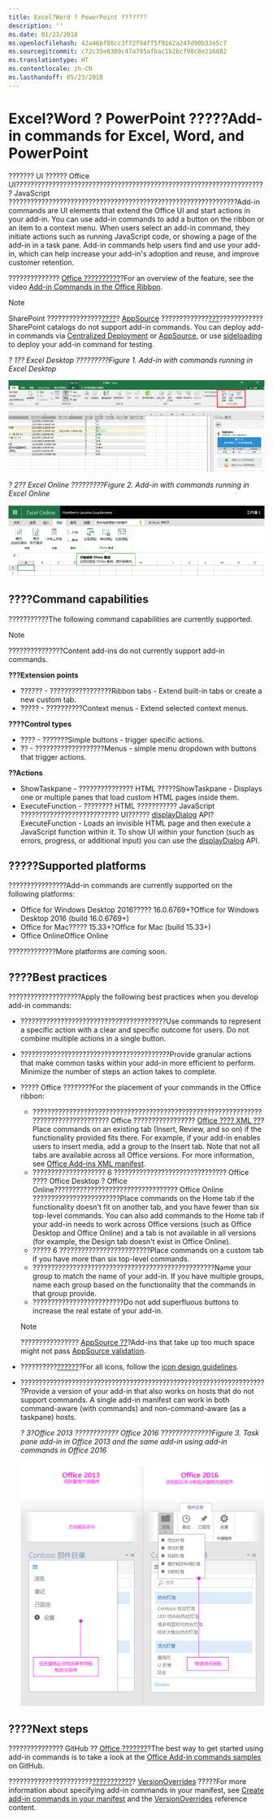 ```yaml
---
title: Excel?Word ? PowerPoint ???????
description: ''
ms.date: 01/23/2018
ms.openlocfilehash: 42a46bf88cc3f72f94ff5f9162a247d90b33e5c7
ms.sourcegitcommit: c72c35e8389c47a795afbac1b2bcf98c8e216d82
ms.translationtype: HT
ms.contentlocale: zh-CN
ms.lasthandoff: 05/23/2018
---
```

# <a name="add-in-commands-for-excel-word-and-powerpoint"></a><span data-ttu-id="c7f15-102">Excel?Word ? PowerPoint ?????</span><span class="sxs-lookup"><span data-stu-id="c7f15-102">Add-in commands for Excel, Word, and PowerPoint</span></span>

<span data-ttu-id="c7f15-p101">??????? UI ?????? Office UI????????????????????????????????????????????????????????????????????? JavaScript ???????????????????????????????????????????????????????????????</span><span class="sxs-lookup"><span data-stu-id="c7f15-p101">Add-in commands are UI elements that extend the Office UI and start actions in your add-in. You can use add-in commands to add a button on the ribbon or an item to a context menu. When users select an add-in command, they initiate actions such as running JavaScript code, or showing a page of the add-in in a task pane. Add-in commands help users find and use your add-in, which can help increase your add-in's adoption and reuse, and improve customer retention.</span></span>

<span data-ttu-id="c7f15-107">?????????????? [Office ??????????](https://channel9.msdn.com/events/Build/2016/P551)?</span><span class="sxs-lookup"><span data-stu-id="c7f15-107">For an overview of the feature, see the video [Add-in Commands in the Office Ribbon](https://channel9.msdn.com/events/Build/2016/P551).</span></span>

> [!NOTE]
> <span data-ttu-id="c7f15-p102">SharePoint ???????????????[????](../publish/centralized-deployment.md)? [AppSource](https://docs.microsoft.com/en-us/office/dev/store/submit-to-the-office-store) ?????????????[???](../testing/create-a-network-shared-folder-catalog-for-task-pane-and-content-add-ins.md)????????????</span><span class="sxs-lookup"><span data-stu-id="c7f15-p102">SharePoint catalogs do not support add-in commands. You can deploy add-in commands via [Centralized Deployment](../publish/centralized-deployment.md) or [AppSource](https://docs.microsoft.com/en-us/office/dev/store/submit-to-the-office-store), or use [sideloading](../testing/create-a-network-shared-folder-catalog-for-task-pane-and-content-add-ins.md) to deploy your add-in command for testing.</span></span> 

<span data-ttu-id="c7f15-110">*? 1?? Excel Desktop ?????????*</span><span class="sxs-lookup"><span data-stu-id="c7f15-110">*Figure 1. Add-in with commands running in Excel Desktop*</span></span>

![Excel ???????????](../images/add-in-commands-1.png)

<span data-ttu-id="c7f15-112">*? 2?? Excel Online ?????????*</span><span class="sxs-lookup"><span data-stu-id="c7f15-112">*Figure 2. Add-in with commands running in Excel Online*</span></span>

![Excel Online ???????????](../images/add-in-commands-2.png)

## <a name="command-capabilities"></a><span data-ttu-id="c7f15-114">????</span><span class="sxs-lookup"><span data-stu-id="c7f15-114">Command capabilities</span></span>
<span data-ttu-id="c7f15-115">???????????</span><span class="sxs-lookup"><span data-stu-id="c7f15-115">The following command capabilities are currently supported.</span></span>

> [!NOTE]
> <span data-ttu-id="c7f15-116">???????????????</span><span class="sxs-lookup"><span data-stu-id="c7f15-116">Content add-ins do not currently support add-in commands.</span></span>

<span data-ttu-id="c7f15-117">**???**</span><span class="sxs-lookup"><span data-stu-id="c7f15-117">**Extension points**</span></span>

- <span data-ttu-id="c7f15-118">?????? - ?????????????????</span><span class="sxs-lookup"><span data-stu-id="c7f15-118">Ribbon tabs - Extend built-in tabs or create a new custom tab.</span></span>
- <span data-ttu-id="c7f15-119">????? - ??????????</span><span class="sxs-lookup"><span data-stu-id="c7f15-119">Context menus - Extend selected context menus.</span></span> 

<span data-ttu-id="c7f15-120">**????**</span><span class="sxs-lookup"><span data-stu-id="c7f15-120">**Control types**</span></span>

- <span data-ttu-id="c7f15-121">???? - ???????</span><span class="sxs-lookup"><span data-stu-id="c7f15-121">Simple buttons - trigger specific actions.</span></span>
- <span data-ttu-id="c7f15-122">?? - ???????????????????</span><span class="sxs-lookup"><span data-stu-id="c7f15-122">Menus - simple menu dropdown with buttons that trigger actions.</span></span>

<span data-ttu-id="c7f15-123">**??**</span><span class="sxs-lookup"><span data-stu-id="c7f15-123">**Actions**</span></span>

- <span data-ttu-id="c7f15-124">ShowTaskpane - ??????????????? HTML ?????</span><span class="sxs-lookup"><span data-stu-id="c7f15-124">ShowTaskpane - Displays one or multiple panes that load custom HTML pages inside them.</span></span>
- <span data-ttu-id="c7f15-p103">ExecuteFunction - ???????? HTML ??????????? JavaScript ??????????????????????????? UI?????? [displayDialog](http://dev.office.com/reference/add-ins/shared/officeui) API?</span><span class="sxs-lookup"><span data-stu-id="c7f15-p103">ExecuteFunction - Loads an invisible HTML page and then execute a JavaScript function within it. To show UI within your function (such as errors, progress, or additional input) you can use the [displayDialog](http://dev.office.com/reference/add-ins/shared/officeui) API.</span></span>  

## <a name="supported-platforms"></a><span data-ttu-id="c7f15-127">?????</span><span class="sxs-lookup"><span data-stu-id="c7f15-127">Supported platforms</span></span>
<span data-ttu-id="c7f15-128">????????????????</span><span class="sxs-lookup"><span data-stu-id="c7f15-128">Add-in commands are currently supported on the following platforms:</span></span>

- <span data-ttu-id="c7f15-129">Office for Windows Desktop 2016????? 16.0.6769+?</span><span class="sxs-lookup"><span data-stu-id="c7f15-129">Office for Windows Desktop 2016 (build 16.0.6769+)</span></span>
- <span data-ttu-id="c7f15-130">Office for Mac????? 15.33+?</span><span class="sxs-lookup"><span data-stu-id="c7f15-130">Office for Mac (build 15.33+)</span></span>
- <span data-ttu-id="c7f15-131">Office Online</span><span class="sxs-lookup"><span data-stu-id="c7f15-131">Office Online</span></span> 

<span data-ttu-id="c7f15-132">?????????????</span><span class="sxs-lookup"><span data-stu-id="c7f15-132">More platforms are coming soon.</span></span>

## <a name="best-practices"></a><span data-ttu-id="c7f15-133">????</span><span class="sxs-lookup"><span data-stu-id="c7f15-133">Best practices</span></span>

<span data-ttu-id="c7f15-134">????????????????????</span><span class="sxs-lookup"><span data-stu-id="c7f15-134">Apply the following best practices when you develop add-in commands:</span></span>

- <span data-ttu-id="c7f15-p104">????????????????????????????????????????</span><span class="sxs-lookup"><span data-stu-id="c7f15-p104">Use commands to represent a specific action with a clear and specific outcome for users. Do not combine multiple actions in a single button.</span></span>
- <span data-ttu-id="c7f15-p105">?????????????????????????????????????????</span><span class="sxs-lookup"><span data-stu-id="c7f15-p105">Provide granular actions that make common tasks within your add-in more efficient to perform. Minimize the number of steps an action takes to complete.</span></span>
- <span data-ttu-id="c7f15-139">????? Office ????????</span><span class="sxs-lookup"><span data-stu-id="c7f15-139">For the placement of your commands in the Office ribbon:</span></span>
    - <span data-ttu-id="c7f15-p106">???????????????????????????????????????????????????????????????????????????????????? Office ????????????????? [Office ???? XML ??](../develop/add-in-manifests.md)?</span><span class="sxs-lookup"><span data-stu-id="c7f15-p106">Place commands on an existing tab (Insert, Review, and so on) if the functionality provided fits there. For example, if your add-in enables users to insert media, add a group to the Insert tab. Note that not all tabs are available across all Office versions. For more information, see [Office Add-ins XML manifest](../develop/add-in-manifests.md).</span></span> 
    - <span data-ttu-id="c7f15-p107">???????????????????? 6 ??????????????????????????????? Office ???? Office Desktop ? Office Online?????????????????????????????????? Office Online ????????????????????????</span><span class="sxs-lookup"><span data-stu-id="c7f15-p107">Place commands on the Home tab if the functionality doesn't fit on another tab, and you have fewer than six top-level commands. You can also add commands to the Home tab if your add-in needs to work across Office versions (such as Office Desktop and Office Online) and a tab is not available in all versions (for example, the Design tab doesn't exist in Office Online).</span></span>  
    - <span data-ttu-id="c7f15-145">????? 6 ?????????????????????????</span><span class="sxs-lookup"><span data-stu-id="c7f15-145">Place commands on a custom tab if you have more than six top-level commands.</span></span> 
    - <span data-ttu-id="c7f15-p108">??????????????????????????????????????????????????</span><span class="sxs-lookup"><span data-stu-id="c7f15-p108">Name your group to match the name of your add-in. If you have multiple groups, name each group based on the functionality that the commands in that group provide.</span></span>
    - <span data-ttu-id="c7f15-148">?????????????????????????</span><span class="sxs-lookup"><span data-stu-id="c7f15-148">Do not add superfluous buttons to increase the real estate of your add-in.</span></span>

     > [!NOTE]
     > <span data-ttu-id="c7f15-149">???????????????? [AppSource ??](https://docs.microsoft.com/en-us/office/dev/store/validation-policies)?</span><span class="sxs-lookup"><span data-stu-id="c7f15-149">Add-ins that take up too much space might not pass [AppSource validation](https://docs.microsoft.com/en-us/office/dev/store/validation-policies).</span></span>

- <span data-ttu-id="c7f15-150">??????????[??????](design-icons.md)?</span><span class="sxs-lookup"><span data-stu-id="c7f15-150">For all icons, follow the [icon design guidelines](design-icons.md).</span></span>
- <span data-ttu-id="c7f15-p109">????????????????????????????????????????????????????????????????????</span><span class="sxs-lookup"><span data-stu-id="c7f15-p109">Provide a version of your add-in that also works on hosts that do not support commands. A single add-in manifest can work in both command-aware (with commands) and non-command-aware (as a taskpane) hosts.</span></span>

   <span data-ttu-id="c7f15-153">*? 3?Office 2013 ???????????? Office 2016 ??????????????*</span><span class="sxs-lookup"><span data-stu-id="c7f15-153">*Figure 3. Task pane add-in in Office 2013 and the same add-in using add-in commands in Office 2016*</span></span>

   ![?? Office 2013 ???????????? Office 2016 ???????????????????](../images/office-task-pane-add-ins.png)


## <a name="next-steps"></a><span data-ttu-id="c7f15-155">????</span><span class="sxs-lookup"><span data-stu-id="c7f15-155">Next steps</span></span>

<span data-ttu-id="c7f15-156">??????????????? GitHub ?? [Office ???????](https://github.com/OfficeDev/Office-Add-in-Commands-Samples/)?</span><span class="sxs-lookup"><span data-stu-id="c7f15-156">The best way to get started using add-in commands is to take a look at the [Office Add-in commands samples](https://github.com/OfficeDev/Office-Add-in-Commands-Samples/) on GitHub.</span></span>

<span data-ttu-id="c7f15-157">???????????????????????[???????????](../develop/create-addin-commands.md)? [VersionOverrides](https://dev.office.com/reference/add-ins/manifest/versionoverrides) ?????</span><span class="sxs-lookup"><span data-stu-id="c7f15-157">For more information about specifying add-in commands in your manifest, see [Create add-in commands in your manifest](../develop/create-addin-commands.md) and the [VersionOverrides](https://dev.office.com/reference/add-ins/manifest/versionoverrides) reference content.</span></span>




